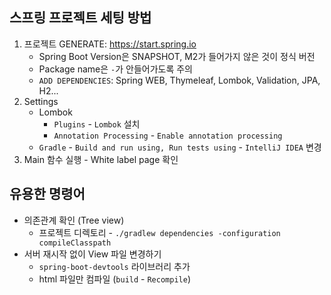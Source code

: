 ## 스프링 프로젝트 세팅 방법
1. 프로젝트 GENERATE: https://start.spring.io
	- Spring Boot Version은 SNAPSHOT, M2가 들어가지 않은 것이 정식 버전
	- Package name은 `-`가 안들어가도록 주의
	- `ADD DEPENDENCIES`: Spring WEB, Thymeleaf, Lombok, Validation, JPA, H2...
2. Settings
	- Lombok
		- `Plugins` - `Lombok` 설치
		- `Annotation Processing` - `Enable annotation processing`
	- `Gradle` - `Build and run using, Run tests using` - `IntelliJ IDEA` 변경
3. Main 함수 실행 - White label page 확인

## 유용한 명령어
- 의존관계 확인 (Tree view)
	- 프로젝트 디렉토리 - `./gradlew dependencies -configuration compileClasspath`
- 서버 재시작 없이 View 파일 변경하기
	- `spring-boot-devtools` 라이브러리 추가
	- html 파일만 컴파일 (`build` - `Recompile`)